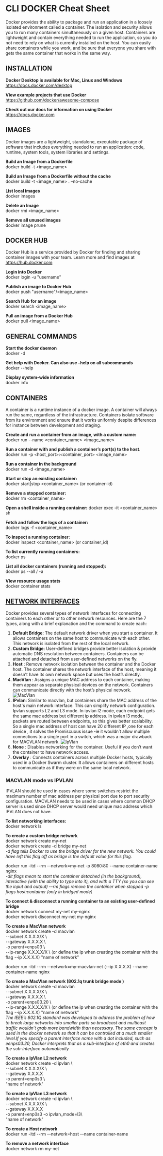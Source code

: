# CLI DOCKER Cheat Sheet

Docker provides the ability to package and run an application in a loosely isolated environment called a container. The isolation and security allows you to run many containers simultaneously on a given host. Containers are lightweight and contain everything needed to run the application, so you do not need to rely on what is currently installed on the host. You can easily share containers while you work, and be sure that everyone you share with gets the same container that works in the same way.  

## INSTALLATION

**Docker Desktop is available for Mac, Linux and Windows**  
<https://docs.docker.com/desktop>  

**View example projects that use Docker**  
<https://github.com/docker/awesome-compose>  

**Check out our docs for information on using Docker**  
<https://docs.docker.com>  

## IMAGES

Docker images are a lightweight, standalone, executable package
of software that includes everything needed to run an application:
code, runtime, system tools, system libraries and settings.  

**Build an Image from a Dockerfile**  
docker build -t <image_name>  

**Build an Image from a Dockerfile without the cache**  
docker build -t <image_name> . –no-cache  

**List local images**  
docker images  

**Delete an Image**  
docker rmi <image_name>  

**Remove all unused images**  
docker image prune  

## DOCKER HUB

Docker Hub is a service provided by Docker for finding and sharing
container images with your team. Learn more and find images at <https://hub.docker.com>  

**Login into Docker**  
docker login -u "username"  

**Publish an image to Docker Hub**  
docker push "username"/<image_name>  

**Search Hub for an image**  
docker search <image_name>  

**Pull an image from a Docker Hub**  
docker pull <image_name>  

## GENERAL COMMANDS

**Start the docker daemon**  
docker -d  

**Get help with Docker. Can also use –help on all subcommands**  
docker --help  

**Display system-wide information**  
docker info  

## CONTAINERS

A container is a runtime instance of a docker image. A container
will always run the same, regardless of the infrastructure.
Containers isolate software from its environment and ensure
that it works uniformly despite differences for instance between
development and staging.  

**Create and run a container from an image, with a custom name:**  
docker run --name <container_name> <image_name>  

**Run a container with and publish a container’s port(s) to the host.**  
docker run -p <host_port>:<container_port> <image_name>  

**Run a container in the background**  
docker run -d <image_name>  

**Start or stop an existing container:**  
docker start|stop <container_name> (or container-id)  

**Remove a stopped container:**  
docker rm <container_name>  

**Open a shell inside a running container:**
docker exec -it <container_name> sh

**Fetch and follow the logs of a container:**  
docker logs -f <container_name>  

**To inspect a running container:**  
docker inspect <container_name> (or container_id)  

**To list currently running containers:**  
docker ps

**List all docker containers (running and stopped):**  
docker ps --all / -a  

**View resource usage stats**  
docker container stats  

## [NETWORK INTERFACES](https://docs.docker.com/engine/network/)

Docker provides several types of network interfaces for connecting containers to each other or to other network resources. Here are the 7 types, along with a brief explanation and the command to create each:

1. **Default Bridge**: The default network driver when you start a container. It allows containers on the same host to communicate with each other. This network is isolated from the rest of the local network.
2. **Custom Bridge**: User-defined bridges provide better isolation & provide automatic DNS resolution between containers. Containers can be attached and detached from user-defined networks on the fly.
3. **Host** : Remove network isolation between the container and the Docker host. The container shares the network interface of the host, meaning it doesn’t have its own network space but uses the host’s directly.
4. **MacVlan** : Assigns a unique MAC address to each container, making them appear as separate physical devices on the network. Containers can communicate directly with the host’s physical network.  
![MacVlan](./MacVlan.png)  
5. **IPvlan**: Similar to macvlan, but containers share the MAC address of the host's main network interface. This can simplify network configuration.
Ipvlan supports L2 and L3 mode. In ipvlan l2 mode, each endpoint gets the same mac address but different ip address. In ipvlan l3 mode, packets are routed between endpoints, so this gives better scalability. So a single mac address of host can have 20 different IP ,one for each device , it solves the Promiscuous issue -ie it wouldn’t allow multiple connections to a single port in a switch, which was a major drawback for MACVLAN network.
![IpVlan](./IpVlan.png)  
6. **None** : Disables networking for the container. Useful if you don’t want the container to have network access.  
7. **Overlay** : Connects containers across multiple Docker hosts, typically used in a Docker Swarm cluster. It allows containers on different hosts to communicate as if they were on the same local network.  

### MACVLAN mode vs IPVLAN

IPVLAN should be used in cases where some switches restrict the maximum number of mac address per physical port due to port security configuration.
MACVLAN needs to be used in cases where common DHCP server is used since DHCP server would need unique mac address which IPVLAN does not have.

**To list networking interfaces:**  
docker network ls  

**To create a custom bridge network**  
docker network create my-net  
docker network create -d bridge my-net  
*-d flag tells Docker to use the bridge driver for the new network. You could have left this flag off as bridge is the default value for this flag.* 

docker run -itd --rm --network=my-net  -p 8080:80  --name container-name nginx  
*-dit flags mean to start the container detached (in the background), interactive (with the ability to type into it), and with a TTY (so you can see the input and output)*
*--rm flags remove the container when stopped*
*-p flags host:container (only in bridged mode)*  

**To connect & disconnect a running container to an existing user-defined bridge**  
docker network connect my-net my-nginx  
docker network disconnect my-net my-nginx  

**To create a MacVlan network**  
docker network create -d macvlan \
--subnet X.X.X.X/X \  
--gateway X.X.X.X \  
-o parent=enps03 \  
--ip-range X.X.X.X/X \  (or define the ip  when creating the container with the flag --ip X.X.X.X)
"name of network"  

docker run -itd --rm --network=my-macvlan-net  (--ip X.X.X.X) --name container-name nginx

**To create a MacVlan network (802.1q trunk bridge mode )**  
docker network create -d macvlan \
--subnet X.X.X.X/X \  
--gateway X.X.X.X \  
-o parent=enps03.20 \  
--ip-range X.X.X.X/X \  (or define the ip  when creating the container with the flag --ip X.X.X.X)
"name of network"  
*The IEEE’s 802.1Q standard was developed to address the problem of how to break large networks into smaller parts so broadcast and multicast traffic wouldn’t grab more bandwidth than necessary. The same concept is used in the docker network so that it can be controlled at a much smaller level.If you specify a parent interface name with a dot included, such as eenps03.20, Docker interprets that as a sub-interface of eth0 and creates the sub-interface automatically*  

**To create a IpVlan L2 network**  
docker network create -d ipvlan \  
--subnet X.X.X.X/X \  
--gateway X.X.X.X \
-o parent=enp0s3 \  
"name of network"  

**To create a IpVlan L3 network**  
docker network create -d ipvlan \  
--subnet X.X.X.X/X \  
--gateway X.X.X.X \
-o parent=enp0s3 -o ipvlan_mode=l3\  
"name of network"  

**To create a Host network**  
docker run -itd --rm --network=host --name container-name  

**To remove a network interface**  
docker network rm my-net  
